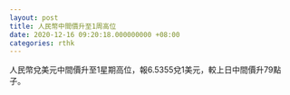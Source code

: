 ```yaml
---
layout: post
title: 人民幣中間價升至1周高位
date: 2020-12-16 09:20:18.000000000 +08:00
categories: rthk
---
```


人民幣兌美元中間價升至1星期高位，報6.5355兌1美元，較上日中間價升79點子。
